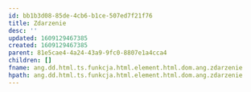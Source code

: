 ```yaml
---
id: bb1b3d08-85de-4cb6-b1ce-507ed7f21f76
title: Zdarzenie
desc: ''
updated: 1609129467385
created: 1609129467385
parent: 81e5cae4-4a24-43a9-9fc0-8807e1a4cca4
children: []
fname: ang.dd.html.ts.funkcja.html.element.html.dom.ang.zdarzenie
hpath: ang.dd.html.ts.funkcja.html.element.html.dom.ang.zdarzenie
---
```



